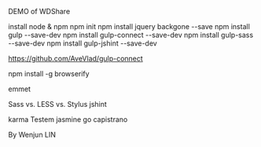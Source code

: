 DEMO of WDShare

install node & npm
npm init
npm install jquery backgone --save
npm install gulp --save-dev
npm install gulp-connect --save-dev
npm install gulp-sass --save-dev
npm install gulp-jshint --save-dev

https://github.com/AveVlad/gulp-connect


npm install -g browserify

emmet



Sass vs. LESS vs. Stylus
jshint

karma Testem
jasmine
go
capistrano


By Wenjun LIN
